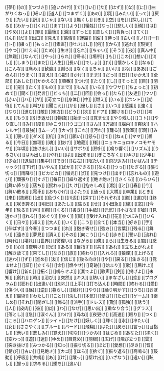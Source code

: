 [[夢]]
[[の]]
[[つづき]]
[[追いかけ]]
[[て]]
[[い]]
[[た]]
[[はず]]
[[な]]
[[に]]
[[曲がりくねっ]]
[[細い]]
[[道人]]
[[つまずく]]
[[あの]]
[[頃]]
[[みたい]]
[[って]]
[[戻り]]
[[たい]]
[[訳]]
[[じゃ]]
[[ない]]
[[無くし]]
[[き]]
[[空]]
[[を]]
[[探し]]
[[てる]]
[[わかっ]]
[[くれ]]
[[ます]]
[[よう]]
[[犠牲]]
[[なっ]]
[[悲しい]]
[[顔]]
[[は]]
[[やめ]]
[[よ]]
[[罪]]
[[最後]]
[[淚]]
[[ずっと]]
[[苦しく]]
[[背負っ]]
[[てく]]
[[ん]]
[[だ]]
[[出口]]
[[見え]]
[[感情]]
[[迷路]]
[[誰]]
[[待っ]]
[[白い]]
[[ノ]]
[[一]]
[[ト]]
[[綴っ]]
[[もっと]]
[[素直]]
[[吐き出し]]
[[何]]
[[から]]
[[逃れ]]
[[現実]]
[[やつ]]
[[叶える]]
[[ため]]
[[生き]]
[[忘れ]]
[[ちゃい]]
[[そう]]
[[夜]]
[[真ん中]]
[[無難]]
[[なんて]]
[[やっ]]
[[られ]]
[[帰る]]
[[場所]]
[[も]]
[[この]]
[[想い]]
[[消し]]
[[しまう]]
[[まだ]]
[[人生]]
[[長い]]
[[でしょ]]
[[(')]]
[[懐かしく]]
[[なる]]
[[こんな]]
[[痛み]]
[[歓迎]]
[[謝ら]]
[[なく]]
[[ちゃ]]
[[いけ]]
[[ね]]
[[ああ]]
[[ごめん]]
[[うまく]]
[[言え]]
[[心配]]
[[かけ]]
[[まま]]
[[だっ]]
[[日]]
[[かかえ]]
[[全部]]
[[あした]]
[[かかえる]]
[[順番]]
[[つけ]]
[[たり]]
[[し]]
[[そっと]]
[[目]]
[[閉じ]]
[[見]]
[[たく]]
[[もの]]
[[まで]]
[[もん]]
[[いら]]
[[ウワサ]]
[[ちょっと]]
[[初めて]]
[[聞く]]
[[発言]]
[[どっち]]
[[二]]
[[回]]
[[会っ]]
[[たら]]
[[友達]]
[[ウソ]]
[[赤い]]
[[ハ]]
[[が]]
[[苛立つ]]
[[身体]]
[[中]]
[[燃え]]
[[いる]]
[[ホント]]
[[期待]]
[[てん]]
[[叫び]]
[[聞こえ]]
[[か]]
[[優し]]
[[さ]]
[[いつ]]
[[感謝]]
[[強く]]
[[なり]]
[[進む]]
[[敵]]
[[味方]]
[[どう]]
[[次]]
[[ドア]]
[[開ける]]
[[っけ]]
[[考え]]
[[もう]]
[[引き返せ]]
[[物語]]
[[始まっ]]
[[覚ませ]]
[[やり残し]]
[[コト]]
[[やり直し]]
[[み]]
[[度]]
[[ゆこう]]
[[ウゴコ]]
[[さん]]
[[万歳]]
[[脳内]]
[[爽快]]
[[ハレルヤ]]
[[最強]]
[[ムーブ]]
[[カマ]]
[[これ]]
[[汚れ]]
[[籠る]]
[[教室]]
[[頭]]
[[みえ]]
[[覗い]]
[[ダメ]]
[[机]]
[[お]]
[[願い]]
[[怒ら]]
[[で]]
[[ねぇ]]
[[ママ]]
[[曇る]]
[[今日]]
[[無理]]
[[魂]]
[[抜け]]
[[地蔵]]
[[様]]
[[ニョキニョロキノコモヤモヤ]]
[[年頃]]
[[抜け出し]]
[[いい]]
[[サボり]]
[[秒針]]
[[鳴り響く]]
[[リズム]]
[[うるさい]]
[[はみ出し]]
[[やれ]]
[[ば]]
[[出来る]]
[[ぎこちなく]]
[[ゆけ]]
[[少年]]
[[少女]]
[[退屈]]
[[集中]]
[[でき]]
[[右左]]
[[眠たい]]
[[飛び込み]]
[[かばん]]
[[チャック]]
[[下げ]]
[[いやん]]
[[ばか]]
[[できる]]
[[なん]]
[[つっ]]
[[たぎる]]
[[張り切っ]]
[[雨降り]]
[[ビカビカ]]
[[蛍光]]
[[灯]]
[[見つけ]]
[[出す]]
[[忘れもの]]
[[遊び]]
[[頑張り]]
[[すぎ]]
[[毎日]]
[[繰り返す]]
[[飽き飽き]]
[[さくら]]
[[ひらひら]]
[[舞い降り]]
[[落ち]]
[[揺れる]]
[[たけ]]
[[抱きしめ]]
[[君]]
[[と]]
[[春]]
[[今]]
[[舞い散る]]
[[電車]]
[[おもかげ]]
[[ふたり]]
[[通っ]]
[[大橋]]
[[卒業]]
[[とき]]
[[来]]
[[故郷]]
[[出]]
[[色づく]]
[[川辺]]
[[探す]]
[[それぞれ]]
[[道]]
[[選び]]
[[終え]]
[[咲き誇る]]
[[明日]]
[[あたし]]
[[焦ら]]
[[せ]]
[[小田急]]
[[線]]
[[窓]]
[[今年]]
[[映る]]
[[声]]
[[胸]]
[[くる]]
[[書き]]
[[手紙]]
[[元気]]
[[小さな]]
[[嘘]]
[[見透かさ]]
[[れる]]
[[めぐり]]
[[ゆく]]
[[街]]
[[受け入れ]]
[[花]]
[[つぼみ]]
[[ひらく]]
[[日々]]
[[超え]]
[[大人]]
[[いく]]
[[こう]]
[[全て]]
[[本当]]
[[好き]]
[[手]]
[[伸ばす]]
[[今春]]
[[つつま]]
[[れ]]
[[抱き寄せ]]
[[強き]]
[[言葉]]
[[残る]]
[[舞い]]
[[遠き]]
[[夢見]]
[[消え]]
[[その]]
[[向こう]]
[[へ]]
[[歩き]]
[[誓い]]
[[流れ]]
[[時代]]
[[壊れ]]
[[世界]]
[[彷徨い]]
[[ながら]]
[[僕]]
[[ら]]
[[生きる]]
[[闇]]
[[惑う]]
[[心]]
[[夜明け]]
[[光]]
[[ある]]
[[目指す]]
[[共]]
[[あれ]]
[[立ち上がれよ]]
[[解き放て]]
[[果てし]]
[[なき]]
[[旅]]
[[終わり]]
[[入れろ]]
[[狼煙]]
[[上げろ]]
[[迷わ]]
[[ず]]
[[進め]]
[[友]]
[[信じ]]
[[後ろ向き]]
[[や]]
[[戻る]]
[[生きろ]]
[[覚ませよ]]
[[証]]
[[立てろ]]
[[命]]
[[燃やせ]]
[[奇跡]]
[[始まり]]
[[歌]]
[[届けよ]]
[[響け]]
[[新た]]
[[拓く]]
[[鳴らせよ]]
[[奏でよ]]
[[歌声]]
[[剣]]
[[掲げよ]]
[[未知]]
[[創れ]]
[[時]]
[[浴び]]
[[突然]]
[[キス]]
[[熱い]]
[[まなざし]]
[[恋]]
[[プログラム]]
[[狂わ]]
[[出逢い]]
[[別れ]]
[[上手]]
[[打ち込ん]]
[[時間]]
[[終わる]]
[[愛]]
[[傷つい]]
[[昼]]
[[逆]]
[[暮らし]]
[[続け]]
[[やり]]
[[踊り明かす]]
[[うち]]
[[おぼえ]]
[[魔術]]
[[わたし]]
[[こと]]
[[決し]]
[[本気]]
[[愛さ]]
[[ただ]]
[[ゲーム]]
[[楽しめ]]
[[それ]]
[[閉ざし]]
[[飾る]]
[[派手]]
[[ドレス]]
[[靴]]
[[孤独]]
[[誘う]]
[[人]]
[[皮肉]]
[[彼]]
[[似]]
[[わ]]
[[なぜ]]
[[思い出]]
[[重なり合う]]
[[グラス]]
[[落とし]]
[[急]]
[[涙ぐん]]
[[わけ]]
[[尋ね]]
[[夜更け]]
[[高速]]
[[眠り]]
[[つく]]
[[ころ]]
[[ハロゲン]]
[[ライト]]
[[だけ]]
[[妖しく]]
[[輝く]]
[[氷]]
[[冷たい]]
[[女]]
[[ささやく]]
[[ブルー]]
[[バード]]
[[飛翔]]
[[ばた]]
[[戻ら]]
[[言っ]]
[[目指し]]
[[蒼い]]
[[悲しみ]]
[[覚え]]
[[切な]]
[[つかみ]]
[[はじめ]]
[[あなた]]
[[抱く]]
[[変わっ]]
[[遊]]
[[迷]]
[[ゆめ]]
[[目覚め]]
[[羽根]]
[[広げ]]
[[飛び立つ]]
[[雲]]
[[突き抜け]]
[[みつかる]]
[[知っ]]
[[振り切る]]
[[ほど]]
[[愛想]]
[[尽き]]
[[音]]
[[錆び]]
[[古い]]
[[見飽き]]
[[カゴ]]
[[ほら]]
[[捨て]]
[[振り返る]]
[[高鳴る]]
[[鼓動]]
[[呼吸]]
[[共鳴]]
[[あ]]
[[け]]
[[蹴っ]]
[[駆け出]]
[[いざなう]]
[[遠い]]
[[眩し]]
[[握っ]]
[[求める]]
[[墜ち]]
[[追い]]
